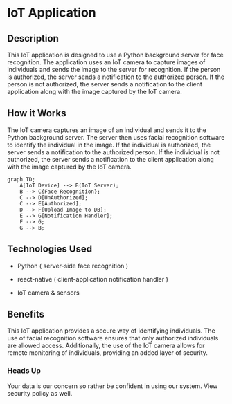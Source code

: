 # IoT Application

## Description

This IoT application is designed to use a Python background server for face recognition. The application uses an IoT camera to capture images of individuals and sends the image to the server for recognition. If the person is authorized, the server sends a notification to the authorized person. If the person is not authorized, the server sends a notification to the client application along with the image captured by the IoT camera.

## How it Works

The IoT camera captures an image of an individual and sends it to the Python background server. The server then uses facial recognition software to identify the individual in the image. If the individual is authorized, the server sends a notification to the authorized person. If the individual is not authorized, the server sends a notification to the client application along with the image captured by the IoT camera.

```mermaid
graph TD;
    A[IoT Device] --> B(IoT Server);
    B --> C{Face Recognition};
    C --> D[UnAuthorized];
    C --> E[Authorized];
    D --> F[Upload Image to DB];
    E --> G[Notification Handler];
    F --> G;
    G --> B;
```

## Technologies Used

- Python ( server-side face recognition )

- react-native ( client-application notification handler )

- IoT camera & sensors

## Benefits

This IoT application provides a secure way of identifying individuals. The use of facial recognition software ensures that only authorized individuals are allowed access. Additionally, the use of the IoT camera allows for remote monitoring of individuals, providing an added layer of security.

### Heads Up

Your data is our concern so rather be confident in using our system.
View security policy as well.